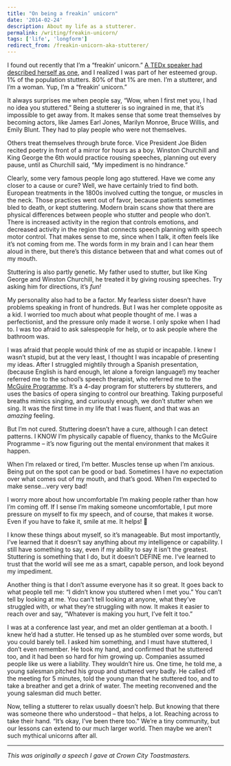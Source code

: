 ```yaml
---
title: "On being a freakin’ unicorn"
date: '2014-02-24'
description: About my life as a stutterer.
permalink: /writing/freakin-unicorn/
tags: ['life', 'longform']
redirect_from: /freakin-unicorn-aka-stutterer/
---
```


I found out recently that I’m a “freakin’ unicorn.” [A TEDx speaker had described herself as one](https://youtu.be/0jTjYI_l8cg), and I realized I was part of her esteemed group. 1% of the population stutters. 80% of that 1% are men. I’m a stutterer, and I’m a woman. Yup, I’m a “freakin’ unicorn.”

It always surprises me when people say, “Wow, when I first met you, I had no idea you stuttered.” Being a stutterer is so ingrained in me, that it’s impossible to get away from. It makes sense that some treat themselves by becoming actors, like James Earl Jones, Marilyn Monroe, Bruce Willis, and Emily Blunt. They had to play people who were not themselves.

Others treat themselves through brute force. Vice President Joe Biden recited poetry in front of a mirror for hours as a boy. Winston Churchill and King George the 6th would practice rousing speeches, planning out every pause, until as Churchill said, “My impediment is no hindrance.”

Clearly, some very famous people long ago stuttered. Have we come any closer to a cause or cure? Well, we have certainly tried to find both. European treatments in the 1800s involved cutting the tongue, or muscles in the neck. Those practices went out of favor, because patients sometimes bled to death, or kept stuttering. Modern brain scans show that there are physical differences between people who stutter and people who don’t. There is increased activity in the region that controls emotions, and decreased activity in the region that connects speech planning with speech motor control. That makes sense to me, since when I talk, it often feels like it’s not coming from me. The words form in my brain and I can hear them aloud in there, but there’s this distance between that and what comes out of my mouth.

Stuttering is also partly genetic. My father used to stutter, but like King George and Winston Churchill, he treated it by giving rousing speeches. Try asking him for directions, it’s *fun!*

My personality also had to be a factor. My fearless sister doesn’t have problems speaking in front of hundreds. But I was her complete opposite as a kid. I worried too much about what people thought of me. I was a perfectionist, and the pressure only made it worse. I only spoke when I had to. I was too afraid to ask salespeople for help, or to ask people where the bathroom was.

I was afraid that people would think of me as stupid or incapable. I knew I wasn’t stupid, but at the very least, I thought I was incapable of presenting my ideas. After I struggled mightily through a Spanish presentation, (because English is hard enough, let alone a foreign language!) my teacher referred me to the school’s speech therapist, who referred me to the [McGuire Programme](http://www.mcguireprogramme.com/en). It’s a 4-day program for stutterers by stutterers, and uses the basics of opera singing to control our breathing. Taking purposeful breaths mimics singing, and curiously enough, we don’t stutter when we sing. It was the first time in my life that I was fluent, and that was an *amazing* feeling.

But I’m not cured. Stuttering doesn’t have a cure, although I can detect patterns. I KNOW I’m physically capable of fluency, thanks to the McGuire Programme – it’s now figuring out the mental environment that makes it happen.

When I’m relaxed or tired, I’m better. Muscles tense up when I’m anxious. Being put on the spot can be good or bad. Sometimes I have *no* expectation over what comes out of my mouth, and that’s good. When I’m expected to make sense…very very bad!

I worry more about how uncomfortable I’m making people rather than how I’m coming off. If I sense I’m making someone uncomfortable, I put more pressure on myself to fix my speech, and of course, that makes it worse. Even if you have to fake it, smile at me. It helps! 🙂

I know these things about myself, so it’s manageable. But most importantly, I’ve learned that it doesn’t say anything about my intelligence or capability. I still have something to say, even if my ability to say it isn’t the greatest. Stuttering is something that I do, but it doesn’t DEFINE me. I’ve learned to trust that the world will see me as a smart, capable person, and look beyond my impediment.

Another thing is that I don’t assume everyone has it so great. It goes back to what people tell me: “I didn’t know you stuttered when I met you.” You can’t tell by looking at me. You can’t tell looking at anyone, what they’ve struggled with, or what they’re struggling with now. It makes it easier to reach over and say, “Whatever is making you hurt, I’ve felt it too.”

I was at a conference last year, and met an older gentleman at a booth. I knew he’d had a stutter. He tensed up as he stumbled over some words, but you could barely tell. I asked him something, and I must have stuttered, I don’t even remember. He took my hand, and confirmed that he stuttered too, and it had been so hard for him growing up. Companies assumed people like us were a liability. They wouldn’t hire us. One time, he told me, a young salesman pitched his group and stuttered very badly. He called off the meeting for 5 minutes, told the young man that he stuttered too, and to take a breather and get a drink of water. The meeting reconvened and the young salesman did much better.

Now, telling a stutterer to relax usually doesn’t help. But knowing that there was someone there who understood – that helps, a lot. Reaching across to take their hand. “It’s okay, I’ve been there too.” We’re a tiny community, but our lessons can extend to our much larger world. Then maybe we aren’t such mythical unicorns after all.

- - - - - -

*This was originally a speech I gave at Crown City Toastmasters.*